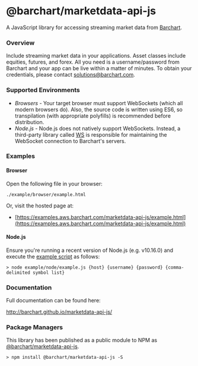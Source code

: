 # @barchart/marketdata-api-js

A JavaScript library for accessing streaming market data from [Barchart](https://www.barchart.com).

### Overview

Include streaming market data in your applications. Asset classes include equities, futures, and forex. All you need is a username/password from Barchart and your app can be live within a matter of minutes. To obtain your credentials, please contact solutions@barchart.com.

### Supported Environments

* *Browsers* - Your target browser must support WebSockets (which all modern browsers do). Also, the source code is written using ES6, so transpilation (with appropriate polyfills) is recommended before distribution.
* *Node.js* - Node.js does not natively support WebSockets. Instead, a third-party library called [WS](https://github.com/websockets/ws) is responsible for maintaining the WebSocket connection to Barchart's servers.

### Examples

#### Browser

Open the following file in your browser:

    ./example/browser/example.html
    
Or, visit the hosted page at:

- [https://examples.aws.barchart.com/marketdata-api-js/example.html](https://examples.aws.barchart.com/marketdata-api-js/example.html)

#### Node.js

Ensure you're running a recent version of Node.js (e.g. v10.16.0) and execute the [example script](https://github.com/barchart/marketdata-api-js/blob/master/example/node/example.js) as follows:

    > node example/node/example.js {host} {username} {password} {comma-delimited symbol list}

### Documentation

Full documentation can be found here:

http://barchart.github.io/marketdata-api-js/

### Package Managers

This library has been published as a public module to NPM as [@barchart/marketdata-api-js](https://www.npmjs.com/package/@barchart/marketdata-api-js).

    > npm install @barchart/marketdata-api-js -S

